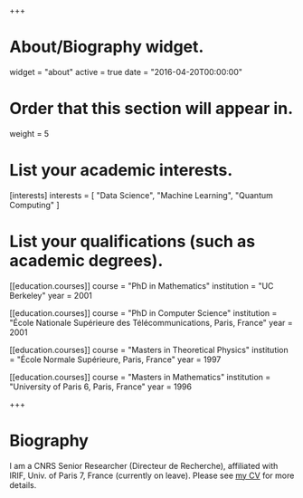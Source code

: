 +++
# About/Biography widget.
widget = "about"
active = true
date = "2016-04-20T00:00:00"

# Order that this section will appear in.
weight = 5

# List your academic interests.
[interests]
  interests = [
     "Data Science",
	"Machine Learning",
	"Quantum Computing"
  ]

# List your qualifications (such as academic degrees).
[[education.courses]]
  course = "PhD in Mathematics"
  institution = "UC Berkeley"
  year = 2001

[[education.courses]]
  course = "PhD in Computer Science"
  institution = "École Nationale Supérieure des Télécommunications, Paris, France"
  year = 2001

[[education.courses]]
  course = "Masters in Theoretical Physics"
  institution = "École Normale Supérieure, Paris, France"
  year = 1997

[[education.courses]]
  course = "Masters in Mathematics"
  institution = "University of Paris 6, Paris, France"
  year = 1996
  
+++

# Biography

I am a CNRS Senior Researcher (Directeur de Recherche), affiliated with IRIF, Univ. of Paris 7, France (currently on leave).
Please see [my CV](pdf/cv.pdf) for more details. 
